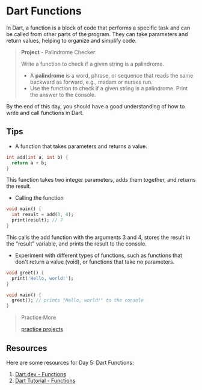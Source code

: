 # Dart Functions

In Dart, a function is a block of code that performs a specific task and can be called from other parts of the program. They can take parameters and return values, helping to organize and simplify code.

> **Project** - Palindrome Checker
> 
> Write a function to check if a given string is a palindrome.
> - A **palindrome** is a word, phrase, or sequence that reads the same backward as forward, e.g., madam or nurses run.
> - Use the function to check if a given string is a palindrome. Print the answer to the console.
>

By the end of this day, you should have a good understanding of how to write and call functions in Dart.

## Tips

- A function that takes parameters and returns a value.

```dart
int add(int a, int b) {
  return a + b;
}
```

This function takes two integer parameters, adds them together, and returns the result.

- Calling the function

```dart
void main() {
  int result = add(3, 4);
  print(result); // 7
}
```

This calls the add function with the arguments 3 and 4, stores the result in the "result" variable, and prints the result to the console.

- Experiment with different types of functions, such as functions that don't return a value (void), or functions that take no parameters.

```dart
void greet() {
  print('Hello, world!');
}

void main() {
  greet(); // prints "Hello, world!" to the console
}
```

> Practice More
> 
> [practice projects](https://masterflutter.appwriters.dev/ch01-the-dart-basics/ls09-functions)

## Resources

Here are some resources for Day 5: Dart Functions:

1. [Dart.dev - Functions](https://dart.dev/guides/language/language-tour#functions)
2. [Dart Tutorial - Functions](https://dart-tutorial.com/functions/)

